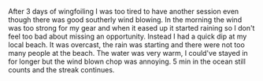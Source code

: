 After 3 days of wingfoiling I was too tired to have another session even though there was good southerly wind blowing. In the morning the wind was too strong for my gear and when it eased up it started raining so I don't feel too bad about missing an opportunity. 
Instead I had a quick dip at my local beach. It was overcast, the rain was starting and there were not too many people at the beach. The water was very warm, I could've stayed in for longer but the wind blown chop was annoying. 5 min in the ocean still counts and the streak continues.